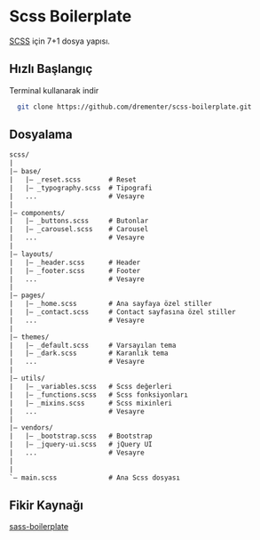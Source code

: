 # Scss Boilerplate

[SCSS](https://sass-lang.com/) için 7+1 dosya yapısı.

## Hızlı Başlangıç

Terminal kullanarak indir

```bash
  git clone https://github.com/drementer/scss-boilerplate.git
```

## Dosyalama

```txt
scss/
|
|– base/
|   |– _reset.scss       # Reset
|   |– _typography.scss  # Tipografi
|   ...                  # Vesayre
|
|– components/
|   |– _buttons.scss     # Butonlar
|   |– _carousel.scss    # Carousel
|   ...                  # Vesayre
|
|– layouts/
|   |– _header.scss      # Header
|   |– _footer.scss      # Footer
|   ...                  # Vesayre
|
|– pages/
|   |– _home.scss        # Ana sayfaya özel stiller
|   |– _contact.scss     # Contact sayfasına özel stiller
|   ...                  # Vesayre
|
|– themes/
|   |– _default.scss     # Varsayılan tema
|   |– _dark.scss      	 # Karanlık tema
|   ...                  # Vesayre
|
|– utils/
|   |– _variables.scss   # Scss değerleri
|   |– _functions.scss   # Scss fonksiyonları
|   |– _mixins.scss      # Scss mixinleri
|   ...                  # Vesayre
|
|– vendors/
|   |– _bootstrap.scss   # Bootstrap
|   |– _jquery-ui.scss   # jQuery UI
|   ...                  # Vesayre
|
|
`– main.scss             # Ana Scss dosyası
```


## Fikir Kaynağı
[sass-boilerplate](https://github.com/KittyGiraudel/sass-boilerplate)